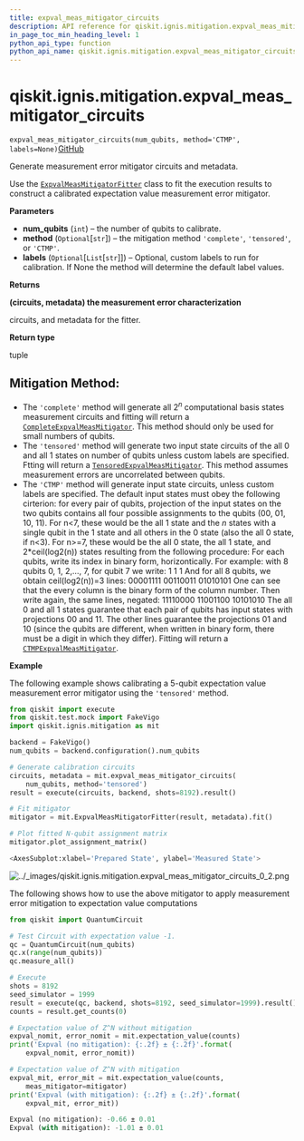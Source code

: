 ```yaml
---
title: expval_meas_mitigator_circuits
description: API reference for qiskit.ignis.mitigation.expval_meas_mitigator_circuits
in_page_toc_min_heading_level: 1
python_api_type: function
python_api_name: qiskit.ignis.mitigation.expval_meas_mitigator_circuits
---
```


# qiskit.ignis.mitigation.expval\_meas\_mitigator\_circuits

<span id="qiskit.ignis.mitigation.expval_meas_mitigator_circuits" />

`expval_meas_mitigator_circuits(num_qubits, method='CTMP', labels=None)`[GitHub](https://github.com/qiskit-community/qiskit-ignis/tree/stable/0.7/qiskit/ignis/mitigation/expval/circuits.py "view source code")

Generate measurement error mitigator circuits and metadata.

Use the [`ExpvalMeasMitigatorFitter`](qiskit.ignis.mitigation.ExpvalMeasMitigatorFitter "qiskit.ignis.mitigation.ExpvalMeasMitigatorFitter") class to fit the execution results to construct a calibrated expectation value measurement error mitigator.

**Parameters**

*   **num\_qubits** (`int`) – the number of qubits to calibrate.
*   **method** (`Optional`\[`str`]) – the mitigation method `'complete'`, `'tensored'`, or `'CTMP'`.
*   **labels** (`Optional`\[`List`\[`str`]]) – Optional, custom labels to run for calibration. If None the method will determine the default label values.

**Returns**

**(circuits, metadata) the measurement error characterization**

circuits, and metadata for the fitter.

**Return type**

tuple

## Mitigation Method:

*   The `'complete'` method will generate all $2^n$ computational basis states measurement circuits and fitting will return a [`CompleteExpvalMeasMitigator`](qiskit.ignis.mitigation.CompleteExpvalMeasMitigator "qiskit.ignis.mitigation.CompleteExpvalMeasMitigator"). This method should only be used for small numbers of qubits.
*   The `'tensored'` method will generate two input state circuits of the all 0 and all 1 states on number of qubits unless custom labels are specified. Ftting will return a [`TensoredExpvalMeasMitigator`](qiskit.ignis.mitigation.TensoredExpvalMeasMitigator "qiskit.ignis.mitigation.TensoredExpvalMeasMitigator"). This method assumes measurement errors are uncorrelated between qubits.
*   The `'CTMP'` method will generate input state circuits, unless custom labels are specified. The default input states must obey the following cirterion: for every pair of qubits, projection of the input states on the two qubits contains all four possible assignments to the qubits (00, 01, 10, 11). For n\<7, these would be the all 1 state and the $n$ states with a single qubit in the 1 state and all others in the 0 state (also the all 0 state, if n\<3). For n>=7, these would be the all 0 state, the all 1 state, and 2\*ceil(log2(n)) states resulting from the following procedure: For each qubits, write its index in binary form, horizontically. For example: with 8 qubits 0, 1, 2,…, 7, for qubit 7 we write: 1 1 1 And for all 8 qubits, we obtain ceil(log2(n))=3 lines: 00001111 00110011 01010101 One can see that the every column is the binary form of the column number. Then write again, the same lines, negated: 11110000 11001100 10101010 The all 0 and all 1 states guarantee that each pair of qubits has input states with projections 00 and 11. The other lines guarantee the projections 01 and 10 (since the qubits are different, when written in binary form, there must be a digit in which they differ). Fitting will return a [`CTMPExpvalMeasMitigator`](qiskit.ignis.mitigation.CTMPExpvalMeasMitigator "qiskit.ignis.mitigation.CTMPExpvalMeasMitigator").

**Example**

The following example shows calibrating a 5-qubit expectation value measurement error mitigator using the `'tensored'` method.

```python
from qiskit import execute
from qiskit.test.mock import FakeVigo
import qiskit.ignis.mitigation as mit

backend = FakeVigo()
num_qubits = backend.configuration().num_qubits

# Generate calibration circuits
circuits, metadata = mit.expval_meas_mitigator_circuits(
    num_qubits, method='tensored')
result = execute(circuits, backend, shots=8192).result()

# Fit mitigator
mitigator = mit.ExpvalMeasMitigatorFitter(result, metadata).fit()

# Plot fitted N-qubit assignment matrix
mitigator.plot_assignment_matrix()
```

```python
<AxesSubplot:xlabel='Prepared State', ylabel='Measured State'>
```

![../\_images/qiskit.ignis.mitigation.expval\_meas\_mitigator\_circuits\_0\_2.png](/images/api/qiskit/0.33/qiskit.ignis.mitigation.expval_meas_mitigator_circuits_0_2.png)

The following shows how to use the above mitigator to apply measurement error mitigation to expectation value computations

```python
from qiskit import QuantumCircuit

# Test Circuit with expectation value -1.
qc = QuantumCircuit(num_qubits)
qc.x(range(num_qubits))
qc.measure_all()

# Execute
shots = 8192
seed_simulator = 1999
result = execute(qc, backend, shots=8192, seed_simulator=1999).result()
counts = result.get_counts(0)

# Expectation value of Z^N without mitigation
expval_nomit, error_nomit = mit.expectation_value(counts)
print('Expval (no mitigation): {:.2f} ± {:.2f}'.format(
    expval_nomit, error_nomit))

# Expectation value of Z^N with mitigation
expval_mit, error_mit = mit.expectation_value(counts,
    meas_mitigator=mitigator)
print('Expval (with mitigation): {:.2f} ± {:.2f}'.format(
    expval_mit, error_mit))
```

```python
Expval (no mitigation): -0.66 ± 0.01
Expval (with mitigation): -1.01 ± 0.01
```

